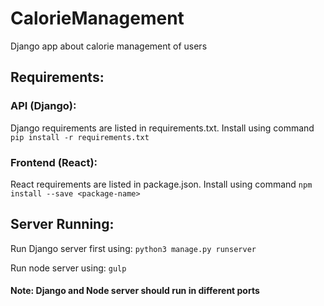 # CalorieManagement
Django app about calorie management of users

## Requirements:
### API (Django):
Django requirements are listed in requirements.txt. Install using command
`pip install -r requirements.txt`

### Frontend (React):
React requirements are listed in package.json. Install using command
`npm install --save <package-name>`

## Server Running:
Run Django server first using:
`python3 manage.py runserver`

Run node server using:
`gulp`

#### Note: Django and Node server should run in different ports
